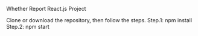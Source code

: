 Whether Report React.js Project

Clone or download the repository, then follow the steps.
Step.1: npm install
Step.2: npm start
